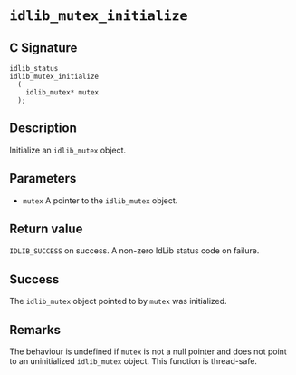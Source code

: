 # `idlib_mutex_initialize`

## C Signature
```
idlib_status
idlib_mutex_initialize
  (
    idlib_mutex* mutex
  );
```

## Description
Initialize an `idlib_mutex` object.

## Parameters
- `mutex` A pointer to the `idlib_mutex` object.

## Return value
`IDLIB_SUCCESS` on success. A non-zero IdLib status code on failure.

## Success
The `idlib_mutex` object pointed to by `mutex` was initialized.

## Remarks
The behaviour is undefined if `mutex` is not a null pointer and does not point to an uninitialized `idlib_mutex` object.
This function is thread-safe.
